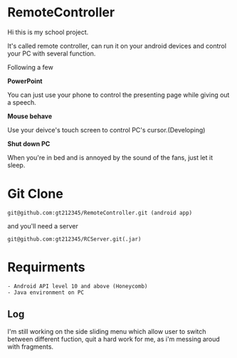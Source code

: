 RemoteController
================
Hi this is my school project.

It's called remote controller, can run it on your android devices and control your PC with several function. 

Following a few

**PowerPoint**
    
You can just use your phone to control the presenting page while giving out a speech.
    
**Mouse behave**
    
 Use your deivce's touch screen to control PC's cursor.(Developing)
    
**Shut down PC**
    
 When you're in bed and is annoyed by the sound of the fans, just let it sleep.
     
# Git Clone
    git@github.com:gt212345/RemoteController.git (android app)
and you'll need a server

	git@github.com:gt212345/RCServer.git(.jar)

# Requirments
    - Android API level 10 and above (Honeycomb)
    - Java environment on PC

## Log

I'm still working on the side sliding menu which allow user to switch between different fuction, quit a hard work for me, as i'm messing aroud with fragments.


